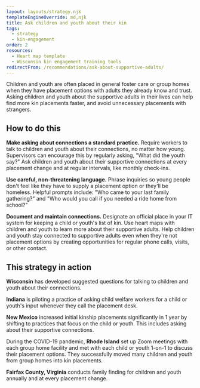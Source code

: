 ```yaml
---
layout: layouts/strategy.njk
templateEngineOverride: md,njk
title: Ask children and youth about their kin
tags:
  - strategy
  - kin-engagement
order: 2
resources:
  - Heart map template
  - Wisconsin kin engagement training tools
redirectFrom: /recommendations/ask-about-supportive-adults/
---
```

Children and youth are often placed in general foster care or group homes when they have placement options with adults they already know and trust. Asking children and youth about the supportive adults in their lives can help find more kin placements faster, and avoid unnecessary placements with strangers.

## How to do this

**Make asking about connections a standard practice.** Require workers to talk to children and youth about their connections, no matter how young. Supervisors can encourage this by regularly asking, "What did the youth say?" Ask children and youth about their supportive connections at every placement change and at regular intervals, like monthly check-ins.

**Use careful, non-threatening language.** Phrase inquiries so young people don't feel like they have to supply a placement option or they'll be homeless. Helpful prompts include: "Who came to your last family gathering?" and "Who would you call if you needed a ride home from school?"

**Document and maintain connections.** Designate an official place in your IT system for keeping a child or youth's list of kin. Use heart maps with children and youth to learn more about their supportive adults. Help children and youth stay connected to supportive adults even when they're not placement options by creating opportunities for regular phone calls, visits, or other contact.

## This strategy in action

**Wisconsin** has developed suggested questions for talking to children and youth about their connections. 

**Indiana** is piloting a practice of asking child welfare workers for a child or youth's input whenever they call the placement desk.

**New Mexico** increased initial kinship placements significantly in 1 year by shifting to practices that focus on the child or youth. This includes asking about their supportive connections. 

During the COVID-19 pandemic, **Rhode Island** set up Zoom meetings with each group home facility and met with each child or youth 1-on-1 to discuss their placement options. They successfully moved many children and youth from group homes into kin placements.

**Fairfax County, Virginia** conducts family finding for children and youth annually and at every placement change.

[](https://childwelfareplaybook.com/recommendations/use-heart-map)